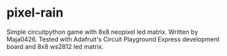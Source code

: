# pixel-rain
Simple circuitpython game with 8x8 neopixel led matrix. 
Written by Maja0426.
Tested with Adafruit's Circuit Playground Express development board and 8x8 ws2812 led matrix.

